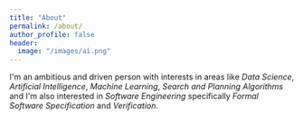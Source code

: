 ```yaml
---
title: "About"
permalink: /about/
author_profile: false
header:
  image: "/images/ai.png"
---
```


I'm an ambitious and driven person with interests in areas like *Data Science*, *Artificial Intelligence*, *Machine Learning*, *Search and Planning Algorithms* and I'm also interested in *Software Engineering* specifically *Formal Software Specification* and *Verification*.
